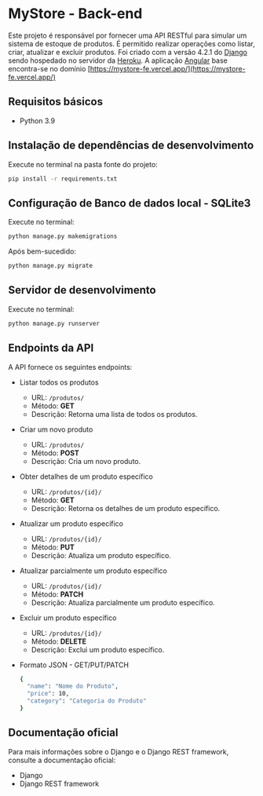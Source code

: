 # MyStore - Back-end

Este projeto é responsável por fornecer uma API RESTful para simular um sistema de estoque de produtos. É permitido realizar operações como listar, criar, atualizar e excluir produtos. Foi criado com a versão 4.2.1 do [Django](https://www.djangoproject.com/) sendo hospedado no servidor da [Heroku](https://heroku.com). A aplicação [Angular](https://github.com/angular/angular-cli) base encontra-se no domínio [https://mystore-fe.vercel.app/](https://mystore-fe.vercel.app/)


## Requisitos básicos
- Python 3.9

## Instalação de dependências de desenvolvimento
Execute no terminal na pasta fonte do projeto:
```bash
pip install -r requirements.txt
```

## Configuração de Banco de dados local - SQLite3
Execute no terminal:
```bash
python manage.py makemigrations
```

Após bem-sucedido:
```bash
python manage.py migrate
```

## Servidor de desenvolvimento
Execute no terminal:
```bash
python manage.py runserver
```

## Endpoints da API
A API fornece os seguintes endpoints:

- Listar todos os produtos
  - URL: `/produtos/`
  - Método: **GET**
  - Descrição: Retorna uma lista de todos os produtos.

- Criar um novo produto
  - URL: `/produtos/`
  - Método: **POST**
  - Descrição: Cria um novo produto.

- Obter detalhes de um produto específico
  - URL: `/produtos/{id}/`
  - Método: **GET**
  - Descrição: Retorna os detalhes de um produto específico.

- Atualizar um produto específico
  - URL: `/produtos/{id}/`
  - Método: **PUT**
  - Descrição: Atualiza um produto específico.

- Atualizar parcialmente um produto específico
  - URL: `/produtos/{id}/`
  - Método: **PATCH**
  - Descrição: Atualiza parcialmente um produto específico.

- Excluir um produto específico
  - URL: `/produtos/{id}/`
  - Método: **DELETE**
  - Descrição: Exclui um produto específico.

- Formato JSON - GET/PUT/PATCH
  ```bash
  {
    "name": "Nome do Produto",
    "price": 10,
    "category": "Categoria do Produto"
  }
  ```

## Documentação oficial
Para mais informações sobre o Django e o Django REST framework, consulte a documentação oficial:

- Django
- Django REST framework
